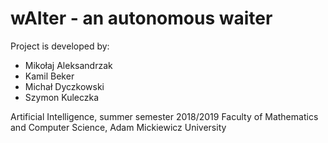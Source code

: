 # wAIter - an autonomous waiter

Project is developed by:
+ Mikołaj Aleksandrzak
+ Kamil Beker
+ Michał Dyczkowski
+ Szymon Kuleczka

Artificial Intelligence, summer semester 2018/2019
Faculty of Mathematics and Computer Science, Adam Mickiewicz University
